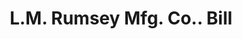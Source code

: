 ---
doi: 10.7916/D8ST91WX
date_other: '1880'
date_other_textual: 1880-1889
form: printed ephemera
genre:
- Invoices
name:
- L.M. Rumsey Mfg. Co.
object_in_context_url: https://biggert.cul.columbia.edu/items/view/ave_biggert_00713
subject_hierarchical_geographic:
- St. Louis, Missouri, United States
subject_name:
- L.M. Rumsey Mfg. Co.
title: L.M. Rumsey Mfg. Co.. Bill
sort_title: L.M. Rumsey Mfg. Co.. Bill
call_number: ave_biggert_00713
coordinates:
- 38.62722222222222,-90.19777777777779
pid: ave_biggert_00713
identifiers: ave_biggert_00713
thumbnail: https://derivativo-2.library.columbia.edu/iiif/2/ldpd:345578/full/!256,256/0/native.jpg
permalink: /biggert/ave_biggert_00713/
layout: iiif-image-page
---